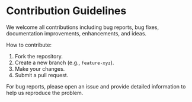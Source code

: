 # Contribution Guidelines

We welcome all contributions including bug reports, bug fixes, documentation improvements, enhancements, and ideas.

How to contribute:
1. Fork the repository.
2. Create a new branch (e.g., `feature-xyz`).
3. Make your changes.
4. Submit a pull request.

For bug reports, please open an issue and provide detailed information to help us reproduce the problem.

